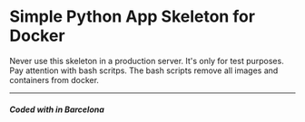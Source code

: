 # Simple Python App Skeleton for Docker

Never use this skeleton in a production server. It's only for test purposes.  
Pay attention with bash scritps. The bash scripts remove all images and containers from docker.  

---
##### Coded with in Barcelona  
